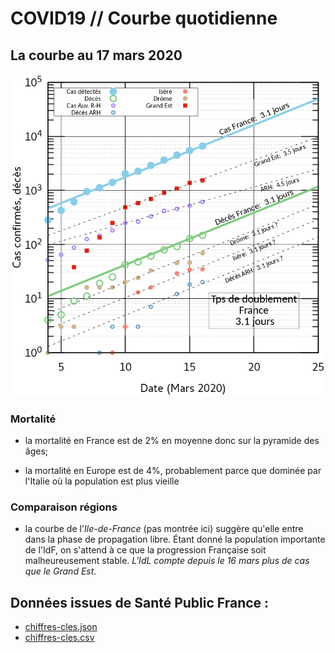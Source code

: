 # COVID19 // Courbe quotidienne

## La courbe au 17 mars 2020
![alt text](./covid19.png?raw=true "Évolution temporelle")

### Mortalité

* la mortalité en France est de 2% en moyenne donc sur la pyramide des âges;

* la mortalité en Europe est de 4%, probablement parce que dominée par
  l'Italie où la population est plus vieille

### Comparaison régions

* la courbe de l'*Ile-de-France* (pas montrée ici) suggère qu'elle
  entre dans la phase de propagation libre. Étant donné la population
  importante de l'IdF, on s'attend à ce que la progression Française
  soit malheureusement stable. _L'IdL compte depuis le 16 mars plus de
  cas que le Grand Est_.

## Données issues de Santé Public France :

- [chiffres-cles.json](https://github.com/opencovid19-fr/data/raw/master/dist/chiffres-cles.json)
- [chiffres-cles.csv](https://github.com/opencovid19-fr/data/raw/master/dist/chiffres-cles.csv)


<!---[logo]: https://github.com/adam-p/markdown-here/raw/master/src/common/images/icon48.png "Logo Title Text 2"
[./covid19.png]--->
